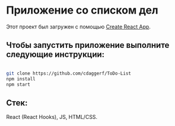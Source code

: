 # Приложение со списком дел

Этот проект был загружен с помощью [Create React App](https://github.com/facebook/create-react-app).

## Чтобы запустить приложение выполните следующие инструкции:
```bash

git clone https://github.com/cdaggerf/ToDo-List
npm install
npm start
```
## Стек:

React (React Hooks), JS, HTML/CSS.
